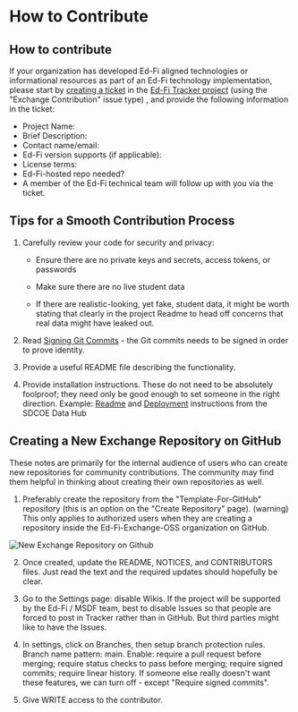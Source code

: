 # How to Contribute

## How to contribute

If your organization has developed Ed-Fi aligned technologies or informational resources as part of an Ed-Fi technology implementation, please start by [creating a ticket](https://tracker.ed-fi.org/secure/CreateIssue!default.jspa) in the [Ed-Fi Tracker  project](https://tracker.ed-fi.org/projects/EDFI) (using the "Exchange Contribution" issue type) , and provide the following information in the ticket:

* Project Name:
* Brief Description:
* Contact name/email:
* Ed-Fi version supports (if applicable):
* License terms:
* Ed-Fi-hosted repo needed?
* A member of the Ed-Fi technical team will follow up with you via the ticket.

## Tips for a Smooth Contribution Process

1. Carefully review your code for security and privacy:

   * Ensure there are no private keys and secrets, access tokens, or passwords

   * Make sure there are no live student data
   * If there are realistic-looking, yet fake, student data, it might be worth stating that clearly in the project Readme to head off concerns that real data might have leaked out.

2. Read [Signing Git Commits](https://edfi.atlassian.net/wiki/spaces/ETKB/pages/20875476/Signing+Git+Commits) - the Git commits needs to be signed in order to prove identity.

3. Provide a useful README file describing the functionality.
4. Provide installation instructions. These do not need to be absolutely foolproof; they need only be good enough to set someone in the right direction.
Example: [Readme](https://github.com/Ed-Fi-Exchange-OSS/SDCOE-Data-Hub/blob/main/README.md) and [Deployment](https://github.com/Ed-Fi-Exchange-OSS/SDCOE-Data-Hub/blob/main/Docs/README.md) instructions from the SDCOE Data Hub

## Creating a New Exchange Repository on GitHub

These notes are primarily for the internal audience of users who can create new repositories for community contributions. The community may find them helpful in thinking about creating their own repositories as well.

1. Preferably create the repository from the "Template-For-GitHub" repository (this is an option on the "Create Repository" page). (warning) This only applies to authorized users when they are creating a repository inside the Ed-Fi-Exchange-OSS organization on GitHub.

![New Exchange Repository on Github](https://edfidocs.blob.core.windows.net/$web/img/edfi-exchange/new-exchange-repo.png)

2. Once created, update the README, NOTICES, and CONTRIBUTORS files. Just read the text and the required updates should hopefully be clear.

3. Go to the Settings page: disable Wikis. If the project will be supported by the Ed-Fi / MSDF team, best to disable Issues so that people are forced to post in Tracker rather than in GitHub. But third parties might like to have the Issues.

4. In settings, click on Branches, then setup branch protection rules. Branch name pattern: main. Enable: require a pull request before merging; require status checks to pass before merging; require signed commits; require linear history.  If someone else really doesn't want these features, we can turn off - except "Require signed commits".
5. Give WRITE access to the contributor.
